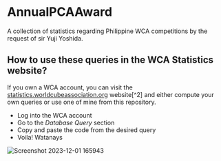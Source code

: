 # AnnualPCAAward
A collection of statistics regarding Philippine WCA competitions by the request of sir Yuji Yoshida.

## How to use these queries in the WCA Statistics website? 

If you own a WCA account, you can visit the [statistics.worldcubeassociation.org](https://statistics.worldcubeassociation.org/) website[^2] and either compute your own queries or use one of mine from this repository. 

- Log into the WCA account
- Go to the *Database Query* section
- Copy and paste the code from the desired query
- Voila! Watanays

![Screenshot 2023-12-01 165943](https://github.com/trixtao/AnnualPCAAward/assets/139524366/04996052-8034-452c-a907-bab2b66df8aa)

[^1]: Thank you [sir Yuji Yoshida!](https://www.worldcubeassociation.org/persons/2015YOSH01)!
